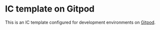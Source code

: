 # IC template on Gitpod

This is an IC template configured for development environments on [Gitpod](https://www.gitpod.io/).
